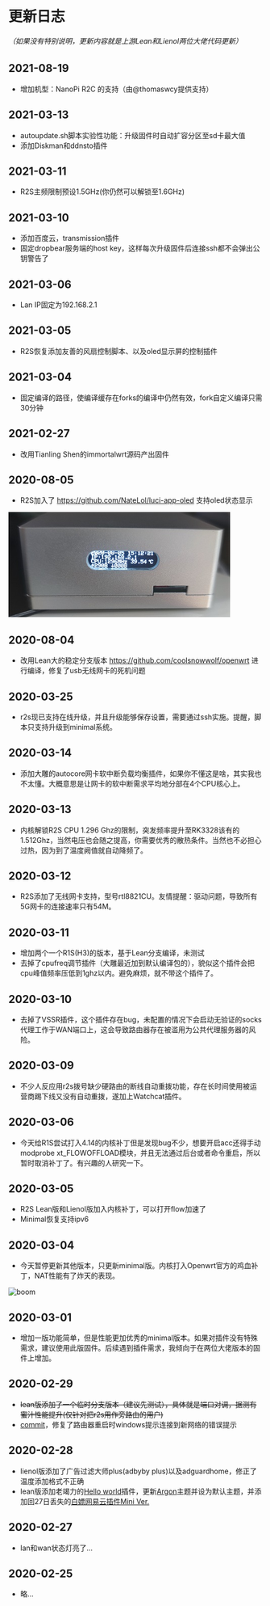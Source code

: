 
# 更新日志
###### （如果没有特别说明，更新内容就是上游Lean和Lienol两位大佬代码更新）

## 2021-08-19

- 增加机型：NanoPi R2C 的支持（由@thomaswcy提供支持）

## 2021-03-13

- autoupdate.sh脚本实验性功能：升级固件时自动扩容分区至sd卡最大值
- 添加Diskman和ddnsto插件

## 2021-03-11

- R2S主频限制预设1.5GHz(你仍然可以解锁至1.6GHz)

## 2021-03-10

- 添加百度云，transmission插件
- 固定dropbear服务端的host key，这样每次升级固件后连接ssh都不会弹出公钥警告了

## 2021-03-06

- Lan IP固定为192.168.2.1

## 2021-03-05

- R2S恢复添加友善的风扇控制脚本、以及oled显示屏的控制插件

## 2021-03-04

- 固定编译的路径，使编译缓存在forks的编译中仍然有效，fork自定义编译只需30分钟

## 2021-02-27

- 改用Tianling Shen的immortalwrt源码产出固件

## 2020-08-05

- R2S加入了 https://github.com/NateLol/luci-app-oled 支持oled状态显示

![oled](https://github.com/klever1988/nanopi-openwrt/raw/master/assets/oled.jpg)

## 2020-08-04

- 改用Lean大的稳定分支版本 https://github.com/coolsnowwolf/openwrt 进行编译，修复了usb无线网卡的死机问题

## 2020-03-25

- r2s现已支持在线升级，并且升级能够保存设置，需要通过ssh实施。提醒，脚本只支持升级到minimal系统。

## 2020-03-14

- 添加大雕的autocore网卡软中断负载均衡插件，如果你不懂这是啥，其实我也不太懂。大概意思是让网卡的软中断需求平均地分部在4个CPU核心上。

## 2020-03-13

- 内核解锁R2S CPU 1.296 Ghz的限制，突发频率提升至RK3328该有的1.512Ghz，当然电压也会随之提高，你需要优秀的散热条件。当然也不必担心过热，因为到了温度阙值就自动降频了。

## 2020-03-12

- R2S添加了无线网卡支持，型号rtl8821CU。友情提醒：驱动问题，导致所有5G网卡的连接速率只有54M。

## 2020-03-11

- 增加两个一个R1S(H3)的版本，基于Lean分支编译，未测试
- 去掉了cpufreq调节插件（大雕最近加到默认编译包的），貌似这个插件会把cpu峰值频率压低到1ghz以内。避免麻烦，就不带这个插件了。

## 2020-03-10

- 去掉了VSSR插件，这个插件存在bug，未配置的情况下会启动无验证的socks代理工作于WAN端口上，这会导致路由器存在被滥用为公共代理服务器的风险。

## 2020-03-09

- 不少人反应用r2s拨号缺少硬路由的断线自动重拨功能，存在长时间使用被运营商踢下线又没有自动重拨，遂加上Watchcat插件。

## 2020-03-06

- 今天给R1S尝试打入4.14的内核补丁但是发现bug不少，想要开启acc还得手动modprobe xt_FLOWOFFLOAD模块，并且无法通过后台或者命令重启，所以暂时取消补丁了。有兴趣的人研究一下。

## 2020-03-05

- R2S Lean版和Lienol版加入内核补丁，可以打开flow加速了
- Minimal恢复支持ipv6

## 2020-03-04

- 今天暂停更新其他版本，只更新minimal版。内核打入Openwrt官方的鸡血补丁，NAT性能有了炸天的表现。

![boom](https://raw.githubusercontent.com/klever1988/nanopi-openwrt/master/assets/boom.jpg)

## 2020-03-01

- 增加一版功能简单，但是性能更加优秀的minimal版本。如果对插件没有特殊需求，建议使用此版固件。后续遇到插件需求，我倾向于在两位大佬版本的固件上增加。

## 2020-02-29

- ~~lean版添加了一个临时分支版本（建议先测试），具体就是端口对调，据测有蜜汁性能提升(仅针对把r2s用作旁路由的用户)~~
- [commit](https://github.com/friendlyarm/uboot-rockchip/commit/bd263a5cedaea8f2c5214bdca02a2fd0af29dcd0)，修复了路由器重启时windows提示连接到新网络的错误提示

## 2020-02-28

- lienol版添加了广告过滤大师plus(adbyby plus)以及adguardhome，修正了温度添加格式不正确
- lean版添加老竭力的[Hello world](https://github.com/jerrykuku/luci-app-vssr)插件，更新[Argon](https://github.com/jerrykuku/luci-theme-argon)主题并设为默认主题，并添加回27日丢失的[白嫖网易云插件Mini Ver.](https://github.com/project-openwrt/luci-app-unblockneteasemusic-mini)

## 2020-02-27

- lan和wan状态灯亮了...

## 2020-02-25

- 略...
